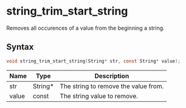 # string_trim_start_string

Removes all occurences of a value from the beginning a string.

## Syntax

```c
void string_trim_start_string(String* str, const String* value);
```

| Name | Type | Description |
| --- | --- | --- |
| str | String* | The string to remove the value from. |
| value | const | The string value to remove. |

